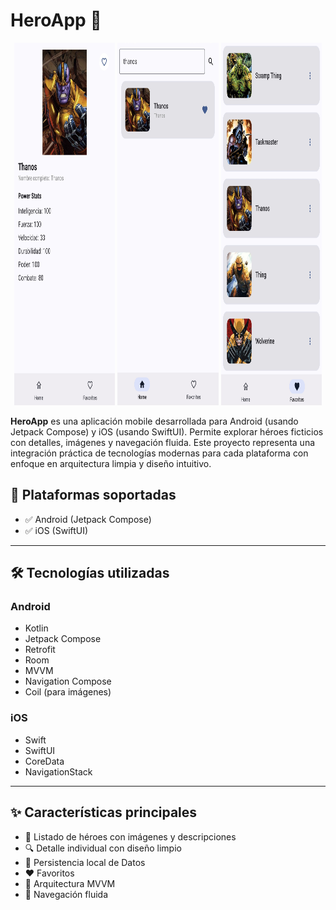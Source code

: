 # HeroApp 🚀

<p align="center">
  <img src="https://raw.githubusercontent.com/FabrizioDev20/HeroApp/master/screenshots/Screenshot_20250724_203355_EasyHero.jpg" width="32%" height="580"/>
  <img src="https://raw.githubusercontent.com/FabrizioDev20/HeroApp/master/screenshots/Screenshot_20250724_203402_EasyHero.jpg" width="32%" height="580"/>
  <img src="https://raw.githubusercontent.com/FabrizioDev20/HeroApp/master/screenshots/Screenshot_20250724_203406_EasyHero.jpg" width="32%" height="580"/>
</p>

**HeroApp** es una aplicación mobile desarrollada para Android (usando Jetpack Compose) y iOS (usando SwiftUI). Permite explorar héroes ficticios con detalles, imágenes y navegación fluida. Este proyecto representa una integración práctica de tecnologías modernas para cada plataforma con enfoque en arquitectura limpia y diseño intuitivo.

## 📱 Plataformas soportadas

- ✅ Android (Jetpack Compose)
- ✅ iOS (SwiftUI)

---

## 🛠️ Tecnologías utilizadas

### Android
- Kotlin
- Jetpack Compose
- Retrofit
- Room
- MVVM
- Navigation Compose
- Coil (para imágenes)

### iOS
- Swift
- SwiftUI
- CoreData
- NavigationStack 

---

## ✨ Características principales

- 🦸 Listado de héroes con imágenes y descripciones
- 🔍 Detalle individual con diseño limpio
- 💾 Persistencia local de Datos
- ❤️ Favoritos
- 🔄 Arquitectura MVVM
- 🧭 Navegación fluida
